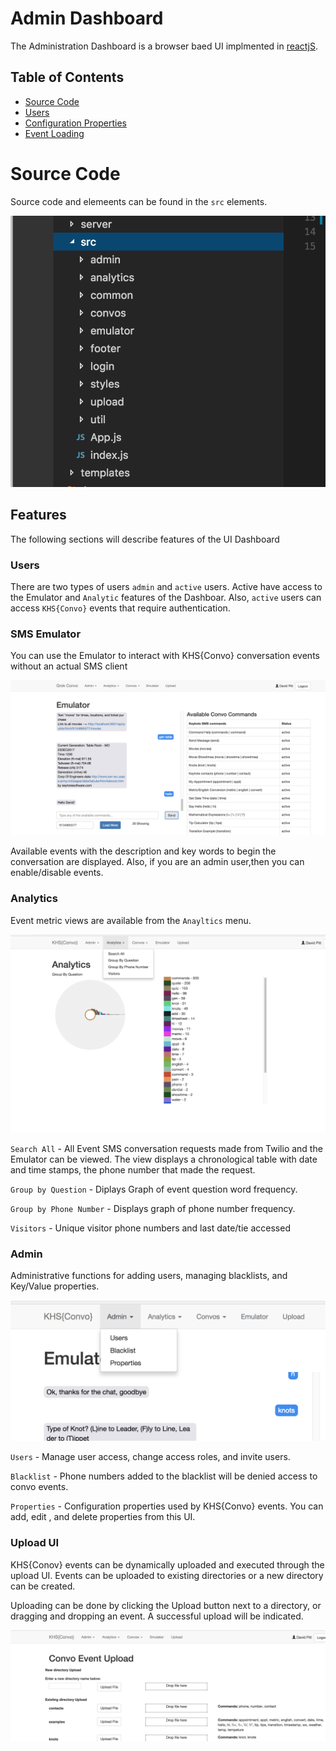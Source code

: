 # Admin Dashboard

The Administration Dashboard is a browser baed UI implmented in [reactjS]( https://reactjs.org/). 

## Table of Contents 

* [Source Code](#source-code)
* [Users](#sms-chatbot-emulator)
* [Configuration Properties](#configuration-properties)
* [Event Loading](#event-loading-directory)



# Source Code

Source code and elemeents can be found in the `src` elements. 

![](images/ui-source.png)


## Features

The following sections will describe features of the UI Dashboard 

### Users 

There are two types of users `admin` and `active` users. Active have access to the Emulator and `Analytic` features of the Dashboar. Also, `active` users can access `KHS{Convo}` events that require authentication. 

### SMS Emulator

You can use the Emulator to interact with KHS{Convo} conversation events without an actual SMS client 

![](images/convo-emulator.png)

Available events with the description and key words to begin the conversation are displayed. Also, if you are an admin user,then you can enable/disable events.

### Analytics 

Event metric views are available from the `Anayltics` menu.

![](images/analytics-menu.png)

`Search All` - All Event SMS conversation requests made from Twilio and the Emulator can be viewed. The view displays a chronological table with date and time stamps, the phone number that made the request. 

`Group by Question` - Diplays Graph of event question word frequency.

`Group by Phone Number` - Displays graph of phone number frequency.

`Visitors` - Unique visitor phone numbers and last date/tie accessed

### Admin 

Administrative functions for adding users, managing blacklists, and Key/Value properties.

![](images/admin-menu.png)

`Users` - Manage user access, change access roles, and invite users. 

`Blacklist` - Phone numbers added to the blacklist will be denied access to convo events. 

`Properties` - Configuration properties used by KHS{Convo} events. You can add, edit , and delete properties from this UI.

### Upload UI

KHS{Conov} events can be dynamically uploaded and executed through the upload UI.  Events can be uploaded to existing directories or a new directory can be created.  

Uploading can be done by clicking the Upload button next to a directory, or dragging and dropping an event. A successful upload will be indicated. 

![](images/upload-ui.png)




